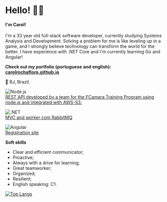 # Hello! 🙋‍♀️

#### I'm Carol!
I'm a 33 year old full-stack software developer, currently studying Systems Analysis and Development. Solving a problem for me is like leveling up in a game, and I strongly believe technology can transform the world for the better. I have experience with .NET Core and I'm currently learning Go and Angular!

**Check out my portfolio (portuguese and english):  [carolrochafloro.github.io](https://carolrochafloro.github.io/)**

📍 RJ, Brazil. 

![Node.js](https://img.shields.io/badge/Node%20js-339933?style=for-the-badge&logo=nodedotjs&logoColor=white)  
[REST API developed by a team for the FCamara Training Program using node.js and integrated with AWS-S3.](https://github.com/carolrochafloro/teste-deploy)    

![.NET](https://img.shields.io/badge/.NET-512BD4?style=for-the-badge&logo=dotnet&logoColor=white)  
[MVC and worker com RabbitMQ](https://github.com/carolrochafloro/microservices-email-rabbitmq)  

![Angular](https://img.shields.io/badge/Angular-DD0031?style=for-the-badge&logo=angular&logoColor=white)  
[Registration site](https://github.com/carolrochafloro/registration-onboarding)  

  **Soft skills**
  - Clear and efficient communicator;
  - Proactive;
  - Always with a drive for learning;
  - Great teamworker;
  - Organized;
  - Resilient;
  - English speaking: C1.

[![Top Langs](https://github-readme-stats.vercel.app/api/top-langs/?username=carolrochafloro&hide=html,css,scss,dockerfile)](https://github.com/anuraghazra/github-readme-stats)
